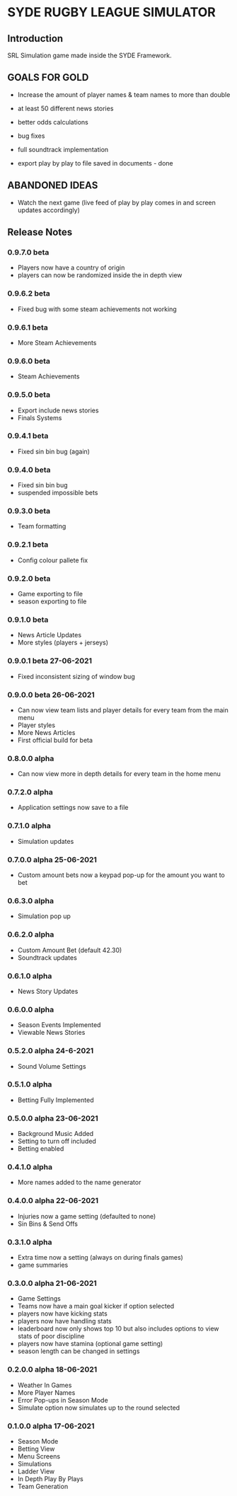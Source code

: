 # SYDE RUGBY LEAGUE SIMULATOR

## Introduction

SRL Simulation game made inside the SYDE Framework.

## GOALS FOR GOLD

- Increase the amount of player names & team names to more than double

- at least 50 different news stories

- better odds calculations

- bug fixes

- full soundtrack implementation

- export play by play to file saved in documents - done

## ABANDONED IDEAS

- Watch the next game (live feed of play by play comes in and screen updates accordingly)

## Release Notes

###  0.9.7.0 beta
- Players now have a country of origin
- players can now be randomized inside the in depth view

###  0.9.6.2 beta
- Fixed bug with some steam achievements not working

###  0.9.6.1 beta
- More Steam Achievements

###  0.9.6.0 beta
- Steam Achievements

###  0.9.5.0 beta
- Export include news stories
- Finals Systems

###  0.9.4.1 beta
- Fixed sin bin bug (again)

###  0.9.4.0 beta
- Fixed sin bin bug
- suspended impossible bets

###  0.9.3.0 beta
- Team formatting

###  0.9.2.1 beta
- Config colour pallete fix

###  0.9.2.0 beta
- Game exporting to file
- season exporting to file

###  0.9.1.0 beta 
- News Article Updates
- More styles (players + jerseys)

###  0.9.0.1 beta 27-06-2021
- Fixed inconsistent sizing of window bug

###  0.9.0.0 beta 26-06-2021
- Can now view team lists and player details for every team from the main menu
- Player styles
- More News Articles
- First official build for beta

###  0.8.0.0 alpha 
- Can now view more in depth details for every team in the home menu

###  0.7.2.0 alpha 
- Application settings now save to a file

###  0.7.1.0 alpha 
- Simulation updates

###  0.7.0.0 alpha 25-06-2021
- Custom amount bets now a keypad pop-up for the amount you want to bet

###  0.6.3.0 alpha
- Simulation pop up

###  0.6.2.0 alpha
- Custom Amount Bet (default 42.30)
- Soundtrack updates

###  0.6.1.0 alpha
- News Story Updates

###  0.6.0.0 alpha
- Season Events Implemented
- Viewable News Stories

###  0.5.2.0 alpha 24-6-2021
- Sound Volume Settings

###  0.5.1.0 alpha 
- Betting Fully Implemented

###  0.5.0.0 alpha 23-06-2021
- Background Music Added
- Setting to turn off included
- Betting enabled

###  0.4.1.0 alpha
- More names added to the name generator

###  0.4.0.0 alpha 22-06-2021
- Injuries now a game setting (defaulted to none)
- Sin Bins & Send Offs

###	 0.3.1.0 alpha
- Extra time now a setting (always on during finals games)
- game summaries

###  0.3.0.0 alpha 21-06-2021
- Game Settings
- Teams now have a main goal kicker if option selected
- players now have kicking stats
- players now have handling stats
- leaderboard now only shows top 10 but also includes options to view stats of poor discipline
- players now have stamina (optional game setting)
- season length can be changed in settings

###  0.2.0.0 alpha 18-06-2021
- Weather In Games
- More Player Names
- Error Pop-ups in Season Mode
- Simulate option now simulates up to the round selected

###  0.1.0.0 alpha 17-06-2021
- Season Mode
- Betting View
- Menu Screens
- Simulations
- Ladder View
- In Depth Play By Plays
- Team Generation